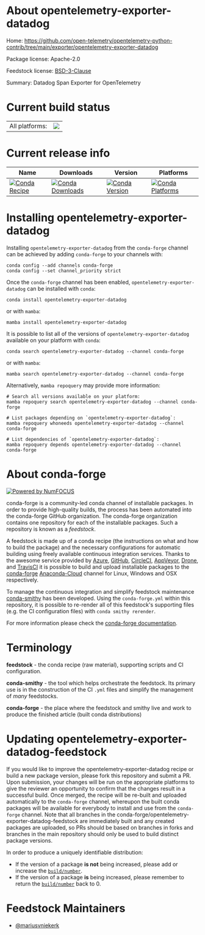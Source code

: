 About opentelemetry-exporter-datadog
====================================

Home: https://github.com/open-telemetry/opentelemetry-python-contrib/tree/main/exporter/opentelemetry-exporter-datadog

Package license: Apache-2.0

Feedstock license: [BSD-3-Clause](https://github.com/conda-forge/opentelemetry-exporter-datadog-feedstock/blob/main/LICENSE.txt)

Summary: Datadog Span Exporter for OpenTelemetry

Current build status
====================


<table><tr><td>All platforms:</td>
    <td>
      <a href="https://dev.azure.com/conda-forge/feedstock-builds/_build/latest?definitionId=13628&branchName=main">
        <img src="https://dev.azure.com/conda-forge/feedstock-builds/_apis/build/status/opentelemetry-exporter-datadog-feedstock?branchName=main">
      </a>
    </td>
  </tr>
</table>

Current release info
====================

| Name | Downloads | Version | Platforms |
| --- | --- | --- | --- |
| [![Conda Recipe](https://img.shields.io/badge/recipe-opentelemetry--exporter--datadog-green.svg)](https://anaconda.org/conda-forge/opentelemetry-exporter-datadog) | [![Conda Downloads](https://img.shields.io/conda/dn/conda-forge/opentelemetry-exporter-datadog.svg)](https://anaconda.org/conda-forge/opentelemetry-exporter-datadog) | [![Conda Version](https://img.shields.io/conda/vn/conda-forge/opentelemetry-exporter-datadog.svg)](https://anaconda.org/conda-forge/opentelemetry-exporter-datadog) | [![Conda Platforms](https://img.shields.io/conda/pn/conda-forge/opentelemetry-exporter-datadog.svg)](https://anaconda.org/conda-forge/opentelemetry-exporter-datadog) |

Installing opentelemetry-exporter-datadog
=========================================

Installing `opentelemetry-exporter-datadog` from the `conda-forge` channel can be achieved by adding `conda-forge` to your channels with:

```
conda config --add channels conda-forge
conda config --set channel_priority strict
```

Once the `conda-forge` channel has been enabled, `opentelemetry-exporter-datadog` can be installed with `conda`:

```
conda install opentelemetry-exporter-datadog
```

or with `mamba`:

```
mamba install opentelemetry-exporter-datadog
```

It is possible to list all of the versions of `opentelemetry-exporter-datadog` available on your platform with `conda`:

```
conda search opentelemetry-exporter-datadog --channel conda-forge
```

or with `mamba`:

```
mamba search opentelemetry-exporter-datadog --channel conda-forge
```

Alternatively, `mamba repoquery` may provide more information:

```
# Search all versions available on your platform:
mamba repoquery search opentelemetry-exporter-datadog --channel conda-forge

# List packages depending on `opentelemetry-exporter-datadog`:
mamba repoquery whoneeds opentelemetry-exporter-datadog --channel conda-forge

# List dependencies of `opentelemetry-exporter-datadog`:
mamba repoquery depends opentelemetry-exporter-datadog --channel conda-forge
```


About conda-forge
=================

[![Powered by
NumFOCUS](https://img.shields.io/badge/powered%20by-NumFOCUS-orange.svg?style=flat&colorA=E1523D&colorB=007D8A)](https://numfocus.org)

conda-forge is a community-led conda channel of installable packages.
In order to provide high-quality builds, the process has been automated into the
conda-forge GitHub organization. The conda-forge organization contains one repository
for each of the installable packages. Such a repository is known as a *feedstock*.

A feedstock is made up of a conda recipe (the instructions on what and how to build
the package) and the necessary configurations for automatic building using freely
available continuous integration services. Thanks to the awesome service provided by
[Azure](https://azure.microsoft.com/en-us/services/devops/), [GitHub](https://github.com/),
[CircleCI](https://circleci.com/), [AppVeyor](https://www.appveyor.com/),
[Drone](https://cloud.drone.io/welcome), and [TravisCI](https://travis-ci.com/)
it is possible to build and upload installable packages to the
[conda-forge](https://anaconda.org/conda-forge) [Anaconda-Cloud](https://anaconda.org/)
channel for Linux, Windows and OSX respectively.

To manage the continuous integration and simplify feedstock maintenance
[conda-smithy](https://github.com/conda-forge/conda-smithy) has been developed.
Using the ``conda-forge.yml`` within this repository, it is possible to re-render all of
this feedstock's supporting files (e.g. the CI configuration files) with ``conda smithy rerender``.

For more information please check the [conda-forge documentation](https://conda-forge.org/docs/).

Terminology
===========

**feedstock** - the conda recipe (raw material), supporting scripts and CI configuration.

**conda-smithy** - the tool which helps orchestrate the feedstock.
                   Its primary use is in the construction of the CI ``.yml`` files
                   and simplify the management of *many* feedstocks.

**conda-forge** - the place where the feedstock and smithy live and work to
                  produce the finished article (built conda distributions)


Updating opentelemetry-exporter-datadog-feedstock
=================================================

If you would like to improve the opentelemetry-exporter-datadog recipe or build a new
package version, please fork this repository and submit a PR. Upon submission,
your changes will be run on the appropriate platforms to give the reviewer an
opportunity to confirm that the changes result in a successful build. Once
merged, the recipe will be re-built and uploaded automatically to the
`conda-forge` channel, whereupon the built conda packages will be available for
everybody to install and use from the `conda-forge` channel.
Note that all branches in the conda-forge/opentelemetry-exporter-datadog-feedstock are
immediately built and any created packages are uploaded, so PRs should be based
on branches in forks and branches in the main repository should only be used to
build distinct package versions.

In order to produce a uniquely identifiable distribution:
 * If the version of a package **is not** being increased, please add or increase
   the [``build/number``](https://docs.conda.io/projects/conda-build/en/latest/resources/define-metadata.html#build-number-and-string).
 * If the version of a package **is** being increased, please remember to return
   the [``build/number``](https://docs.conda.io/projects/conda-build/en/latest/resources/define-metadata.html#build-number-and-string)
   back to 0.

Feedstock Maintainers
=====================

* [@mariusvniekerk](https://github.com/mariusvniekerk/)

